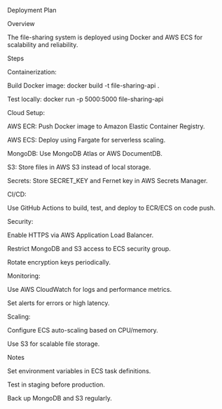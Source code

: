 Deployment Plan

Overview

The file-sharing system is deployed using Docker and AWS ECS for scalability and reliability.

Steps





Containerization:





Build Docker image: docker build -t file-sharing-api .



Test locally: docker run -p 5000:5000 file-sharing-api



Cloud Setup:





AWS ECR: Push Docker image to Amazon Elastic Container Registry.



AWS ECS: Deploy using Fargate for serverless scaling.



MongoDB: Use MongoDB Atlas or AWS DocumentDB.



S3: Store files in AWS S3 instead of local storage.



Secrets: Store SECRET_KEY and Fernet key in AWS Secrets Manager.



CI/CD:





Use GitHub Actions to build, test, and deploy to ECR/ECS on code push.



Security:





Enable HTTPS via AWS Application Load Balancer.



Restrict MongoDB and S3 access to ECS security group.



Rotate encryption keys periodically.



Monitoring:





Use AWS CloudWatch for logs and performance metrics.



Set alerts for errors or high latency.



Scaling:





Configure ECS auto-scaling based on CPU/memory.



Use S3 for scalable file storage.

Notes





Set environment variables in ECS task definitions.



Test in staging before production.



Back up MongoDB and S3 regularly.
